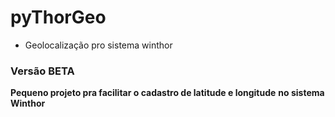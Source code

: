 # pyThorGeo
* Geolocalização pro sistema winthor

### Versão BETA

**Pequeno projeto pra facilitar o cadastro de latitude e longitude**
**no sistema Winthor**